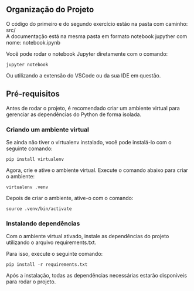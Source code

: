 ## Organização do Projeto

O código do primeiro e do segundo exercício estão na pasta com caminho: src/   
A documentação está na mesma pasta em formato notebook jupyther com nome: notebook.ipynb

Você pode rodar o notebook Jupyter diretamente com o comando:

    jupyter notebook

Ou utilizando a extensão do VSCode ou da sua IDE em questão.

## Pré-requisitos

Antes de rodar o projeto, é recomendado criar um ambiente virtual para gerenciar as dependências do Python de forma isolada.
### Criando um ambiente virtual

Se ainda não tiver o virtualenv instalado, você pode instalá-lo com o seguinte comando:

    pip install virtualenv

Agora, crie e ative o ambiente virtual. Execute o comando abaixo para criar o ambiente:

    virtualenv .venv

Depois de criar o ambiente, ative-o com o comando:

    source .venv/bin/activate

### Instalando dependências

Com o ambiente virtual ativado, instale as dependências do projeto utilizando o arquivo requirements.txt.

Para isso, execute o seguinte comando:

    pip install -r requirements.txt

Após a instalação, todas as dependências necessárias estarão disponíveis para rodar o projeto.

